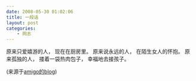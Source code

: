 ```yaml
---
date: 2008-05-30 01:02:06
title: 一段话
layout: post
categories:
    - 网志
---
```

原来只爱嬉游的人，
现在在厨房里。
原来说永远的人，
在陌生女人的怀抱。
原来孤独的人，
搂着一袋热肉包子，
幸福地去接孩子。

(来源于<a href="http://ibasketball.ycool.com/" target="_blank">amigo的blog</a>)
